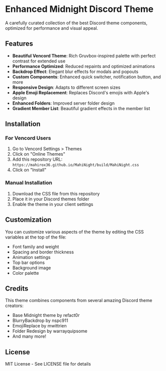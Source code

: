 # Enhanced Midnight Discord Theme

A carefully curated collection of the best Discord theme components, optimized for performance and visual appeal.

## Features

- **Beautiful Vencord Theme**: Rich Gruvbox-inspired palette with perfect contrast for extended use
- **Performance Optimized**: Reduced repaints and optimized animations
- **Backdrop Effect**: Elegant blur effects for modals and popouts
- **Custom Components**: Enhanced quick switcher, notification button, and more
- **Responsive Design**: Adapts to different screen sizes
- **Apple Emoji Replacement**: Replaces Discord's emojis with Apple's design
- **Enhanced Folders**: Improved server folder design
- **Gradient Member List**: Beautiful gradient effects in the member list

## Installation

### For Vencord Users

1. Go to Vencord Settings > Themes
2. Click on "Online Themes"
3. Add this repository URL: `https://mahirox36.github.io/MahiNight/build/MahiNight.css`
4. Click on "Install"

### Manual Installation

1. Download the CSS file from this repository
2. Place it in your Discord themes folder
3. Enable the theme in your client settings

## Customization

You can customize various aspects of the theme by editing the CSS variables at the top of the file:

- Font family and weight
- Spacing and border thickness
- Animation settings
- Top bar options
- Background image
- Color palette

## Credits

This theme combines components from several amazing Discord theme creators:

- Base Midnight theme by refact0r
- BlurryBackdrop by nspc911
- EmojiReplace by mwittrien
- Folder Redesign by warrayquipsome
- And many more!

## License

MIT License - See LICENSE file for details
